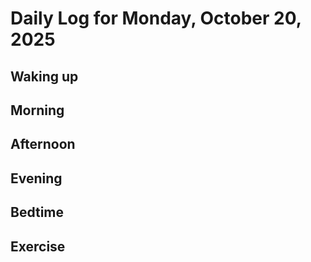 # Daily Log for Monday, October 20, 2025

## Waking up

## Morning

## Afternoon

## Evening

## Bedtime

## Exercise
